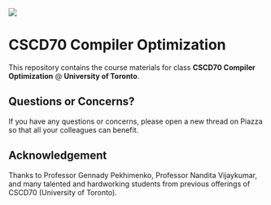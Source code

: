 ![](http://llvm.org/docs/_static/logo.png)

# CSCD70 Compiler Optimization

This repository contains the course materials for class
**CSCD70 Compiler Optimization** @ **University of Toronto**.

## Questions or Concerns?

If you have any questions or concerns, please open a new thread on Piazza
so that all your colleagues can benefit.

## Acknowledgement

Thanks to Professor Gennady Pekhimenko, Professor Nandita Vijaykumar,
and many talented and hardworking students from previous offerings of CSCD70
(University of Toronto).
